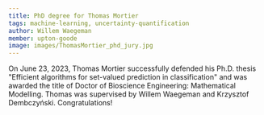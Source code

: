 ```yaml
---
title: PhD degree for Thomas Mortier
tags: machine-learning, uncertainty-quantification
author: Willem Waegeman
member: upton-goode
image: images/ThomasMortier_phd_jury.jpg
---
```


On June 23, 2023, Thomas Mortier successfully defended his Ph.D. thesis "Efficient algorithms for set-valued prediction in classification" and was awarded the title of Doctor of Bioscience Engineering: Mathematical Modelling. Thomas was supervised by Willem Waegeman and Krzysztof Dembczyński. Congratulations!
